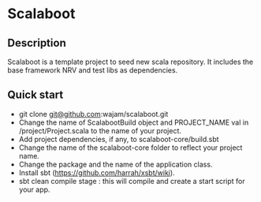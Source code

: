 # Scalaboot

## Description

Scalaboot is a template project to seed new scala repository. It includes the base framework
NRV and test libs as dependencies.

## Quick start

- git clone git@github.com:wajam/scalaboot.git
- Change the name of ScalabootBuild object and PROJECT_NAME val in /project/Project.scala to the name of your project.
- Add project dependencies, if any, to scalaboot-core/build.sbt
- Change the name of the scalaboot-core folder to reflect your project name.
- Change the package and the name of the application class.
- Install sbt (https://github.com/harrah/xsbt/wiki).
- sbt clean compile stage : this will compile and create a start script for your app.

